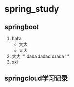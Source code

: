 # spring_study
## springboot ##
1. haha
    + 大大
    + 大大
2. 大大
    '''
    dada
    dadad
    daada
    '''
3. xxi
## springcloud学习记录
